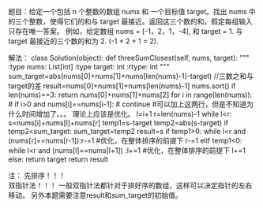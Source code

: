 题目：给定一个包括 n 个整数的数组 nums 和 一个目标值 target。找出 nums 中的三个整数，使得它们的和与 target 最接近。返回这三个数的和。假定每组输入只存在唯一答案。
例如，给定数组 nums = [-1，2，1，-4], 和 target = 1.
与 target 最接近的三个数的和为 2. (-1 + 2 + 1 = 2).

解法：
class Solution(object):
    def threeSumClosest(self, nums, target):
        """
        :type nums: List[int]
        :type target: int
        :rtype: int
        """
        sum_target=abs(nums[0]+nums[1]+nums[len(nums)-1]-target) //三数之和与target的差
        result=nums[0]+nums[1]+nums[len(nums)-1]
        nums.sort()
        if len(nums)==3:
            return nums[0]+nums[1]+nums[2]
        for i in range(len(nums)):
            # if i>0 and nums[i]==nums[i-1]:
            #     continue   #可以加上这两行，但是不知道为什么时间增加了。。。 理论上应该是优化。
            l=i+1
            r=len(nums)-1
            while l<r:
                s=nums[i]+nums[l]+nums[r]
                temp1=s-target
                temp2=abs(s-target)
                if temp2<sum_target:
                        sum_target=temp2
                        result=s
                if temp1>0:
                     while l<r and (nums[r]==nums[r-1]):r-=1 #优化，在整体排序的前提下
                    r-=1
                elif temp1<0:
                     while l<r and (nums[l]==nums[l+1]) :l+=1 #优化，在整体排序的前提下
                    l+=1
                else:
                    return target
        return result
        
  注：
  先排序！！！  
  双指针法！！！ 一般双指针法都针对于排好序的数组，这样可以决定指针的左右移动。
  另外本题需要注意result和sum_target的初始值。
